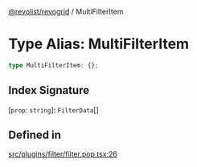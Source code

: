 [@revolist/revogrid](README.md) / MultiFilterItem

# Type Alias: MultiFilterItem

```ts
type MultiFilterItem: {};
```

## Index Signature

 \[`prop`: `string`\]: `FilterData`[]

## Defined in

[src/plugins/filter/filter.pop.tsx:26](https://github.com/revolist/revogrid/blob/f56bf50e3d2048c8d7f3081240be2216cdbe01d4/src/plugins/filter/filter.pop.tsx#L26)
